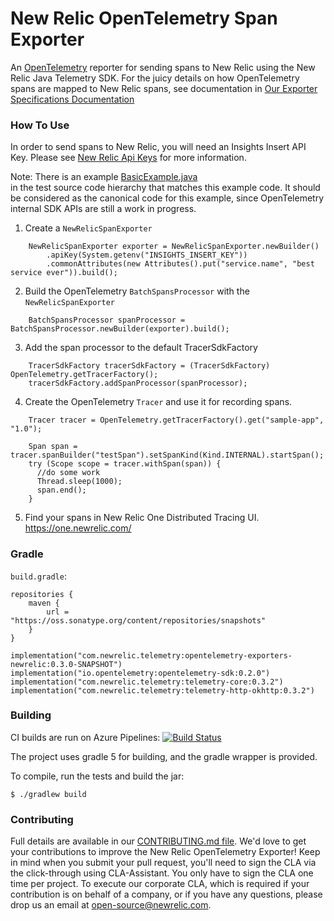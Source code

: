 # New Relic OpenTelemetry Span Exporter
An [OpenTelemetry](https://github.com/open-telemetry/opentelemetry-java) reporter for sending spans to New Relic using the
New Relic Java Telemetry SDK.
For the juicy details on how OpenTelemetry spans are mapped to New Relic spans, see documentation in
[Our Exporter Specifications Documentation](https://github.com/newrelic/newrelic-exporter-specs)

### How To Use

In order to send spans to New Relic, you will need an Insights Insert API Key.
Please see [New Relic Api Keys](https://docs.newrelic.com/docs/insights/insights-data-sources/custom-data/introduction-event-api#)
for more information.

Note: There is an example [BasicExample.java](src/test/java/com/newrelic/telemetry/opentelemetry/examples/BasicExample.java)  
in the test source code hierarchy that matches this example code. It should be considered
as the canonical code for this example, since OpenTelemetry internal SDK APIs are still a work in progress.

1. Create a `NewRelicSpanExporter`
```
    NewRelicSpanExporter exporter = NewRelicSpanExporter.newBuilder()
        .apiKey(System.getenv("INSIGHTS_INSERT_KEY"))
        .commonAttributes(new Attributes().put("service.name", "best service ever")).build();
```

2. Build the OpenTelemetry `BatchSpansProcessor` with the `NewRelicSpanExporter` 
```
    BatchSpansProcessor spanProcessor = BatchSpansProcessor.newBuilder(exporter).build();
```

3. Add the span processor to the default TracerSdkFactory
```
    TracerSdkFactory tracerSdkFactory = (TracerSdkFactory) OpenTelemetry.getTracerFactory();
    tracerSdkFactory.addSpanProcessor(spanProcessor);
```

4. Create the OpenTelemetry `Tracer` and use it for recording spans.
```
    Tracer tracer = OpenTelemetry.getTracerFactory().get("sample-app", "1.0");
    
    Span span = tracer.spanBuilder("testSpan").setSpanKind(Kind.INTERNAL).startSpan();
    try (Scope scope = tracer.withSpan(span)) {
      //do some work
      Thread.sleep(1000);
      span.end();
    }
```

5. Find your spans in New Relic One Distributed Tracing UI. https://one.newrelic.com/


### Gradle
`build.gradle`:

```
repositories {
    maven {
        url = "https://oss.sonatype.org/content/repositories/snapshots"
    }
}
```

```
implementation("com.newrelic.telemetry:opentelemetry-exporters-newrelic:0.3.0-SNAPSHOT")
implementation("io.opentelemetry:opentelemetry-sdk:0.2.0")
implementation("com.newrelic.telemetry:telemetry-core:0.3.2")
implementation("com.newrelic.telemetry:telemetry-http-okhttp:0.3.2")
```

### Building
CI builds are run on Azure Pipelines:
[![Build Status](https://dev.azure.com/NRAzurePipelines/Java%20CI/_apis/build/status/PR%20Build%20for%20OpenTelemetry%20Exporters?branchName=master)](https://dev.azure.com/NRAzurePipelines/Java%20CI/_build/latest?definitionId=11&branchName=master)

The project uses gradle 5 for building, and the gradle wrapper is provided.

To compile, run the tests and build the jar:

`$ ./gradlew build`

### Contributing
Full details are available in our [CONTRIBUTING.md file](CONTRIBUTING.md). We'd love to get your contributions to improve the New Relic OpenTelemetry Exporter! Keep in mind when you submit your pull request, you'll need to sign the CLA via the click-through using CLA-Assistant. You only have to sign the CLA one time per project. To execute our corporate CLA, which is required if your contribution is on behalf of a company, or if you have any questions, please drop us an email at open-source@newrelic.com.